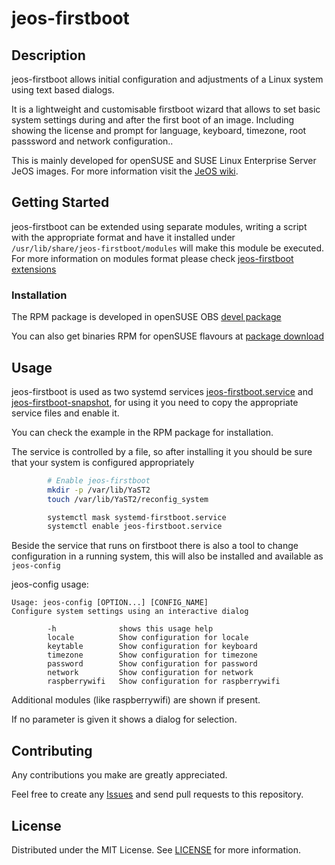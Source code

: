 # jeos-firstboot
## Description
jeos-firstboot allows initial configuration and adjustments of a Linux system using text based dialogs.

It is a lightweight and customisable firstboot wizard that allows to set basic system settings during and after the first boot of an image. Including showing the license and prompt for language, keyboard, timezone, root passsword and network configuration..

This is mainly developed for openSUSE and SUSE Linux Enterprise Server JeOS images. For more information visit the [JeOS wiki](https://en.opensuse.org/Portal:JeOS).

## Getting Started
jeos-firstboot can be extended using separate modules, writing a script with the appropriate format and have it installed under `/usr/lib/share/jeos-firstboot/modules` will make this module be executed.
For more information on modules format please check [jeos-firstboot extensions](https://en.opensuse.org/Portal:JeOS:Documentation)

### Installation

The RPM package is developed in openSUSE OBS [devel package](https://build.opensuse.org/package/show/devel:openSUSE:Factory/jeos-firstboot)

You can also get binaries RPM for openSUSE flavours at [package download](https://software.opensuse.org/package/jeos-firstboot)
<!-- USAGE EXAMPLES -->
## Usage

jeos-firstboot is used as two systemd services [jeos-firstboot.service](https://github.com/openSUSE/jeos-firstboot/blob/master/files/usr/lib/systemd/system/jeos-firstboot.service) and [jeos-firstboot-snapshot](https://github.com/openSUSE/jeos-firstboot/blob/master/files/usr/lib/systemd/system/jeos-firstboot-snapshot.service), for using it you need to copy the appropriate service files and enable it.

You can check the example in the RPM package for installation.

The service is controlled by a file, so after installing it you should be sure that your system is configured appropriately

```sh
        # Enable jeos-firstboot
        mkdir -p /var/lib/YaST2
        touch /var/lib/YaST2/reconfig_system

        systemctl mask systemd-firstboot.service
        systemctl enable jeos-firstboot.service
```
Beside the service that runs on firstboot there is also a tool to change configuration in a running system, this will also be installed and available as `jeos-config`

jeos-config usage:
```
Usage: jeos-config [OPTION...] [CONFIG_NAME]
Configure system settings using an interactive dialog

        -h              shows this usage help
        locale          Show configuration for locale
        keytable        Show configuration for keyboard
        timezone        Show configuration for timezone
        password        Show configuration for password
        network         Show configuration for network
        raspberrywifi   Show configuration for raspberrywifi
```     
Additional modules (like raspberrywifi) are shown if present.

If no parameter is given it shows a dialog for selection.

<!-- CONTRIBUTING -->
## Contributing

Any contributions you make are greatly appreciated.

Feel free to create any [Issues](https://github.com/openSUSE/jeos-firstboot/issues) and send pull requests to this repository.

<!-- LICENSE -->
## License

Distributed under the MIT License. See [LICENSE](https://github.com/openSUSE/jeos-firstboot/blob/master/LICENSE) for more information.
